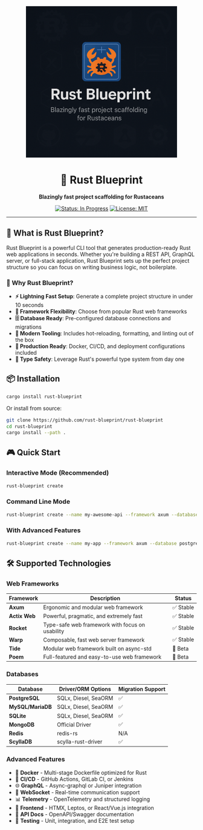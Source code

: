 <div align="center">
  <img src="https://github.com/pratik-codes/rust-blueprint/blob/main/public/blueprint-cover.png" alt="Rust Blueprint Logo" width="400"/>
  
  # 🦀 Rust Blueprint 
  
  **Blazingly fast project scaffolding for Rustaceans**
  
  [![Status: In Progress](https://img.shields.io/badge/status-in--progress-orange.svg)](#)
  [![License: MIT](https://img.shields.io/badge/License-MIT-yellow.svg)](https://opensource.org/licenses/MIT)

</div>

---

## 🚀 What is Rust Blueprint?

Rust Blueprint is a powerful CLI tool that generates production-ready Rust web applications in seconds. Whether you're building a REST API, GraphQL server, or full-stack application, Rust Blueprint sets up the perfect project structure so you can focus on writing business logic, not boilerplate.

### 🎯 Why Rust Blueprint?

- **⚡ Lightning Fast Setup**: Generate a complete project structure in under 10 seconds
- **🔧 Framework Flexibility**: Choose from popular Rust web frameworks
- **🗄️ Database Ready**: Pre-configured database connections and migrations
- **🎨 Modern Tooling**: Includes hot-reloading, formatting, and linting out of the box
- **🐳 Production Ready**: Docker, CI/CD, and deployment configurations included
- **🦾 Type Safety**: Leverage Rust's powerful type system from day one

## 📦 Installation
```bash
cargo install rust-blueprint
```

Or install from source:

```bash
git clone https://github.com/rust-blueprint/rust-blueprint
cd rust-blueprint
cargo install --path .
```

## 🎮 Quick Start

### Interactive Mode (Recommended)

```bash
rust-blueprint create
```

### Command Line Mode

```bash
rust-blueprint create --name my-awesome-api --framework axum --database postgres
```

### With Advanced Features

```bash
rust-blueprint create --name my-app --framework axum --database postgres --features docker,github-actions
```

## 🛠️ Supported Technologies

### Web Frameworks

| Framework | Description | Status |
|-----------|-------------|---------|
| **Axum** | Ergonomic and modular web framework | ✅ Stable |
| **Actix Web** | Powerful, pragmatic, and extremely fast | ✅ Stable |
| **Rocket** | Type-safe web framework with focus on usability | ✅ Stable |
| **Warp** | Composable, fast web server framework | ✅ Stable |
| **Tide** | Modular web framework built on async-std | 🚧 Beta |
| **Poem** | Full-featured and easy-to-use web framework | 🚧 Beta |

### Databases

| Database | Driver/ORM Options | Migration Support |
|----------|-------------------|-------------------|
| **PostgreSQL** | SQLx, Diesel, SeaORM | ✅ |
| **MySQL/MariaDB** | SQLx, Diesel, SeaORM | ✅ |
| **SQLite** | SQLx, Diesel, SeaORM | ✅ |
| **MongoDB** | Official Driver | ✅ |
| **Redis** | redis-rs | N/A |
| **ScyllaDB** | scylla-rust-driver | ✅ |

### Advanced Features

- 🐳 **Docker** - Multi-stage Dockerfile optimized for Rust
- 🔄 **CI/CD** - GitHub Actions, GitLab CI, or Jenkins
- 🌐 **GraphQL** - Async-graphql or Juniper integration
- 🔌 **WebSocket** - Real-time communication support
- 📊 **Telemetry** - OpenTelemetry and structured logging
- 🎨 **Frontend** - HTMX, Leptos, or React/Vue.js integration
- 📝 **API Docs** - OpenAPI/Swagger documentation
- 🧪 **Testing** - Unit, integration, and E2E test setup

